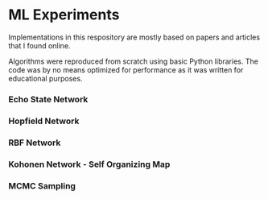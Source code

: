 # ML Experiments
Implementations in this respository are mostly based on papers and articles that I found online. 

Algorithms were reproduced from scratch using basic Python libraries. The code was by no means optimized for performance as it was written for educational purposes.

### Echo State Network
### Hopfield Network
### RBF Network
### Kohonen Network - Self Organizing Map
### MCMC Sampling
 
